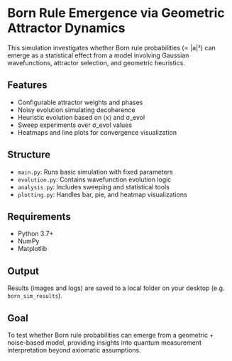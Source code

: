 # Born Rule Emergence via Geometric Attractor Dynamics

This simulation investigates whether Born rule probabilities (∝ |a|²) can emerge as a statistical effect from a model involving Gaussian wavefunctions, attractor selection, and geometric heuristics.

## Features

- Configurable attractor weights and phases
- Noisy evolution simulating decoherence
- Heuristic evolution based on ⟨x⟩ and σ_evol
- Sweep experiments over σ_evol values
- Heatmaps and line plots for convergence visualization

## Structure

- `main.py`: Runs basic simulation with fixed parameters
- `evolution.py`: Contains wavefunction evolution logic
- `analysis.py`: Includes sweeping and statistical tools
- `plotting.py`: Handles bar, pie, and heatmap visualizations

## Requirements

- Python 3.7+
- NumPy
- Matplotlib

## Output

Results (images and logs) are saved to a local folder on your desktop (e.g. `born_sim_results`).

## Goal

To test whether Born rule probabilities can emerge from a geometric + noise-based model, providing insights into quantum measurement interpretation beyond axiomatic assumptions.
